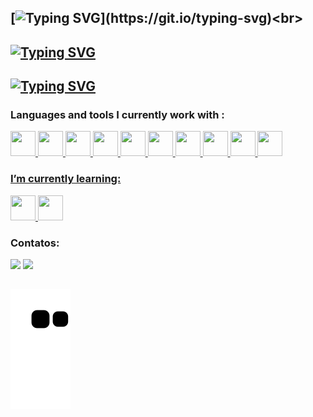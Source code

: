 ## [![Typing SVG](https://readme-typing-svg.herokuapp.com/?lines=Hello+there!)](https://git.io/typing-svg)<br>
## [![Typing SVG](https://readme-typing-svg.herokuapp.com/?lines=My+name+is+Bruno+Silva)](https://git.io/typing-svg)
## [![Typing SVG](https://readme-typing-svg.herokuapp.com/?lines=I'm+Front+End+Developer+and+Digital+Game+Programming+Student)](https://git.io/typing-svg)

<h3 align="left">Languages and tools I currently work with :</h3>
<p align="left">

  <!--  Languages  -->
  
<a href="https://angular.io/" target="_blank" rel="noreferrer"> 
  <img src="https://cdn.jsdelivr.net/gh/devicons/devicon/icons/angularjs/angularjs-plain.svg" width="40" height="40"/> </a>
  
<a href="https://react.dev/" target="_blank" rel="noreferrer"> 
  <img src="https://cdn.jsdelivr.net/gh/devicons/devicon/icons/react/react-original-wordmark.svg" width="40" height="40"/> </a>

<a href="https://sass-lang.com/" target="_blank" rel="noreferrer"> 
  <img src="https://cdn.jsdelivr.net/gh/devicons/devicon/icons/sass/sass-original.svg" width="40" height="40"/> </a> 
  
<a href="https://getbootstrap.com/" target="_blank" rel="noreferrer"> 
  <img src="https://cdn.jsdelivr.net/gh/devicons/devicon/icons/bootstrap/bootstrap-plain.svg" width="40" height="40"/> </a>
  
<a href="https://unity.com/pt" target="_blank" rel="noreferrer"> 
  <img src="https://cdn.jsdelivr.net/gh/devicons/devicon/icons/unity/unity-original-wordmark.svg" width="40" height="40"/> </a> 

<a href="https://www.blender.org/" target="_blank" rel="noreferrer"> 
  <img src="https://cdn.jsdelivr.net/gh/devicons/devicon/icons/blender/blender-original.svg" width="40" height="40"/>          
  
<a href="https://www.figma.com/" target="_blank" rel="noreferrer"> 
  <img src="https://cdn.jsdelivr.net/gh/devicons/devicon/icons/figma/figma-original.svg" width="40" height="40"/> </a>
  
<a href="https://git-scm.com/" target="_blank" rel="noreferrer">   
  <img src="https://cdn.jsdelivr.net/gh/devicons/devicon/icons/git/git-original.svg" width="40" height="40"/>
          
<a href="https://github.com/" target="_blank" rel="noreferrer">    
  <img src="https://cdn.jsdelivr.net/gh/devicons/devicon/icons/github/github-original.svg" width="40" height="40"/>
          
<a href="https://about.gitlab.com/" target="_blank" rel="noreferrer">    
  <img src="https://cdn.jsdelivr.net/gh/devicons/devicon/icons/gitlab/gitlab-original.svg" width="40" height="40"/>
          
</p>

<h3 align="left">I’m currently learning:</h3>
<p align="left"> 
  <a href="https://www.typescriptlang.org/" target="_blank" rel="noreferrer"> 
    <img src="https://cdn.jsdelivr.net/gh/devicons/devicon/icons/typescript/typescript-original.svg" width="40" height="40"/> </a> 
  
  <a href="https://nodejs.org/en" target="_blank" rel="noreferrer"> 
    <img src="https://cdn.jsdelivr.net/gh/devicons/devicon/icons/nodejs/nodejs-plain-wordmark.svg" width="40" height="40"/> </a> 
</p>
  
  ### Contatos:

<div>
<a href = "mailto:gerardmartinussilva@gmail.com"><img src="https://img.shields.io/badge/Gmail-D14836?style=for-the-badge&logo=gmail&logoColor=white" target="_blank"></a>
<a href="https://www.linkedin.com/in/gerardmartinus" target="_blank"><img src="https://img.shields.io/badge/-LinkedIn-%230077B5?style=for-the-badge&logo=linkedin&logoColor=white" target="_blank"></a>   
</div>

##
![Snake animation](https://github.com/ArthurSouto/ArthurSouto/blob/output/github-contribution-grid-snake.svg)
